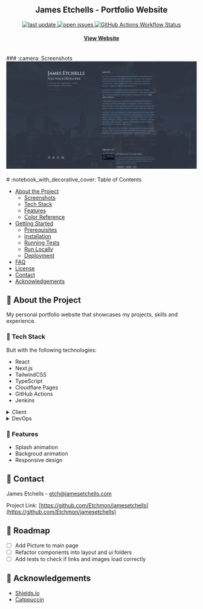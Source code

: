 <div align="center">
<!-- Badges -->
<h2> James Etchells - Portfolio Website</h2>
<p>
  <a href="">
    <img src="https://img.shields.io/github/last-commit/Etchmon/jamesetchells" alt="last update" />
  </a>
  <a href="https://github.com/Etchmon/awesome-readme-template/issues/">
    <img src="https://img.shields.io/github/issues/Etchmon/jamesetchells" alt="open issues" />
  <a>
  <a href="">
    <img alt="GitHub Actions Workflow Status" src="https://img.shields.io/github/actions/workflow/status/Etchmon/jamesetchells/deploy_on_pr.yml" />
  </a>
</p>
   
<h4>
    <a href="https://jamesetchells.com">View Website</a>
</h4>
</div>

<br />
<!-- Screenshots -->
### :camera: Screenshots

<div align="center"> 
  <img src="./public/images/jamesetchells.com.png" alt="screenshot" />
</div>

<br />
<!-- Table of Contents -->
# :notebook_with_decorative_cover: Table of Contents

- [About the Project](#star2-about-the-project)
  * [Screenshots](#camera-screenshots)
  * [Tech Stack](#space_invader-tech-stack)
  * [Features](#dart-features)
  * [Color Reference](#art-color-reference)  
- [Getting Started](#toolbox-getting-started)
  * [Prerequisites](#bangbang-prerequisites)
  * [Installation](#gear-installation)
  * [Running Tests](#test_tube-running-tests)
  * [Run Locally](#running-run-locally)
  * [Deployment](#triangular_flag_on_post-deployment)
- [FAQ](#grey_question-faq)
- [License](#warning-license)
- [Contact](#handshake-contact)
- [Acknowledgements](#gem-acknowledgements)

  

<!-- About the Project -->
## :star2: About the Project
My personal portfolio website that showcases my projects, skills and experience.


<!-- TechStack -->
### :space_invader: Tech Stack
Buit with the following technologies:
- React
- Next.js
- TailwindCSS
- TypeScript
- Cloudflare Pages
- GitHub Actions
- Jenkins

<details>
  <summary>Client</summary>
  <ul>
    <li><a href="https://www.typescriptlang.org/">Typescript</a></li>
    <li><a href="https://nextjs.org/">Next.js</a></li>
    <li><a href="https://reactjs.org/">React.js</a></li>
    <li><a href="https://tailwindcss.com/">TailwindCSS</a></li>
  </ul>
</details>

<details>
<summary>DevOps</summary>
  <ul>
    <li><a href="https://www.github.com/">GitHub Actions</a></li>
    <li><a href="https://www.jenkins.io/">Jenkins</a></li>
  </ul>
</details>

<!-- Features -->
### :dart: Features

- Splash animation
- Backgroud animation
- Responsive design


<!-- Contact -->
## :handshake: Contact

James Etchells - etch@jamesetchells.com

Project Link: [https://github.com/Etchmon/jamesetchells](https://github.com/Etchmon/jamesetchells)

<!-- Roadmap -->
## :compass: Roadmap

* [ ] Add Picture to main page
* [ ] Refactor components into layout and ui folders
* [ ] Add tests to check if links and images load correctly

<!-- Acknowledgments -->
## :gem: Acknowledgements

 - [Shields.io](https://shields.io/)
 - [Catppuccin](https://github.com/catppuccin)

